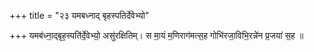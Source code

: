 +++
title = "२३ यमबध्नाद् बृहस्पतिर्देवेभ्यो"

+++
यमब॑ध्ना॒द्बृह॒स्पति॑र्दे॒वेभ्यो॒ असु॑रक्षितिम्। स मा॒यं म॒णिराग॑मत्स॒ह गोभि॑रजा॒विभि॒रन्ने॑न प्र॒जया॑ स॒ह ॥